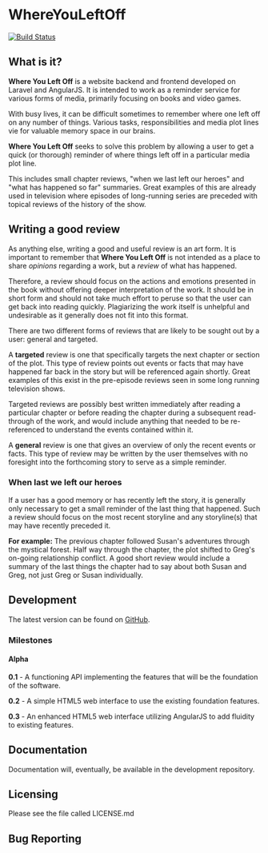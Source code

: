 # WhereYouLeftOff

<a href="https://travis-ci.org/Worthwelle/WhereYouLeftOff"><img src="https://travis-ci.org/Worthwelle/WhereYouLeftOff.svg" alt="Build Status"></a>

## What is it?

**Where You Left Off** is a website backend and frontend developed on Laravel and AngularJS. It is intended to work as a reminder service for various forms of media, primarily focusing on books and video games.

With busy lives, it can be difficult sometimes to remember where one left off on any number of things. Various tasks, responsibilities and media plot lines vie for valuable memory space in our brains.

**Where You Left Off** seeks to solve this problem by allowing a user to get a quick (or thorough) reminder of where things left off in a particular media plot line.

This includes small chapter reviews, "when we last left our heroes" and "what has happened so far" summaries. Great examples of this are already used in television where episodes of long-running series are preceded with topical reviews of the history of the show.

## Writing a good review

As anything else, writing a good and useful review is an art form. It is important to remember that **Where You Left Off** is not intended as a place to share *opinions* regarding a work, but a *review* of what has happened.

Therefore, a review should focus on the actions and emotions presented in the book without offering deeper interpretation of the work. It should be in short form and should not take much effort to peruse so that the user can get back into reading quickly. Plagiarizing the work itself is unhelpful and undesirable as it generally does not fit into this format.

There are two different forms of reviews that are likely to be sought out by a user: general and targeted.

A **targeted** review is one that specifically targets the next chapter or section of the plot. This type of review points out events or facts that may have happened far back in the story but will be referenced again shortly. Great examples of this exist in the pre-episode reviews seen in some long running television shows.

Targeted reviews are possibly best written immediately after reading a particular chapter or before reading the chapter during a subsequent read-through of the work, and would include anything that needed to be re-referenced to understand the events contained within it.

A **general** review is one that gives an overview of only the recent events or facts. This type of review may be written by the user themselves with no foresight into the forthcoming story to serve as a simple reminder.

### When last we left our heroes

If a user has a good memory or has recently left the story, it is generally only necessary to get a small reminder of the last thing that happened. Such a review should focus on the most recent storyline and any storyline(s) that may have recently preceded it.

**For example:** The previous chapter followed Susan's adventures through the mystical forest. Half way through the chapter, the plot shifted to Greg's on-going relationship conflict. A good short review would include a summary of the last things the chapter had to say about both Susan and Greg, not just Greg or Susan individually.

## Development

The latest version can be found on [GitHub](https://github.com/Worthwelle/WhereYouLeftOff).

### Milestones

#### Alpha
**0.1** - A functioning API implementing the features that will be the foundation of the software.

**0.2** - A simple HTML5 web interface to use the existing foundation features.

**0.3** - An enhanced HTML5 web interface utilizing AngularJS to add fluidity to existing features.

## Documentation

Documentation will, eventually, be available in the development repository.

## Licensing

Please see the file called LICENSE.md

## Bug Reporting